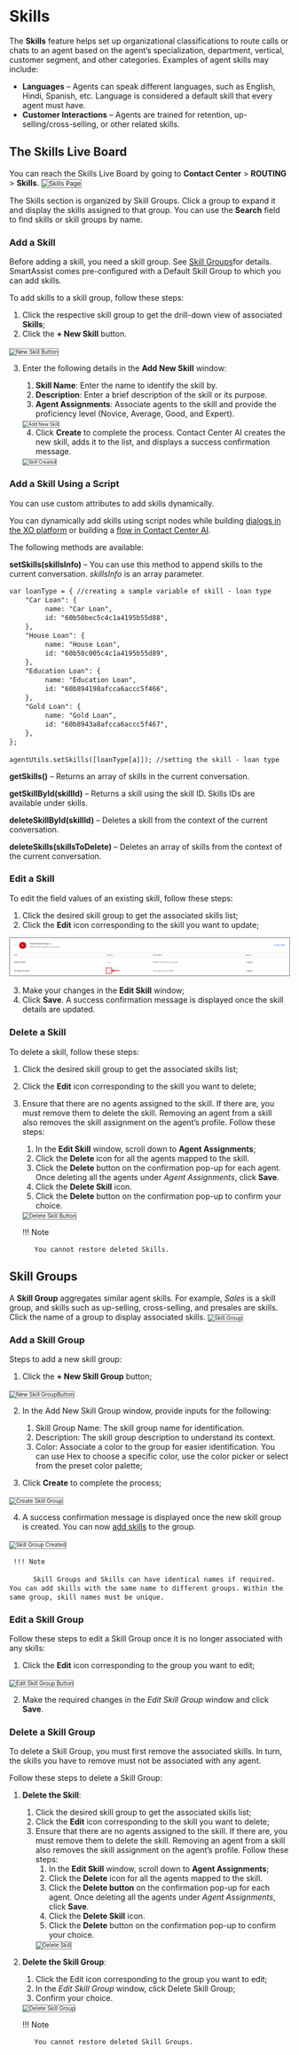 # Skills

The **Skills** feature helps set up organizational classifications to route calls or chats to an agent based on the agent’s specialization, department, vertical, customer segment, and other categories. Examples of agent skills may include:

* **Languages** – Agents can speak different languages, such as English, Hindi, Spanish, etc. Language is considered a default skill that every agent must have.
* **Customer Interactions** – Agents are trained for retention, up-selling/cross-selling, or other related skills.

## The Skills Live Board

You can reach the Skills Live Board by going to **Contact Center** > **ROUTING** > **Skills**.
<img src="../images/skills-page.png" alt="Skills Page" title="Skills Page" style="border: 1px solid gray; zoom:80%;">

The Skills section is organized by Skill Groups. Click a group to expand it and display the skills assigned to that group. You can use the **Search** field to find skills or skill groups by name.

### Add a Skill

Before adding a skill, you need a skill group. See [Skill Groups](#skill-groups)for details. SmartAssist comes pre-configured with a Default Skill Group to which you can add skills.

To add skills to a skill group, follow these steps:

1. Click the respective skill group to get the drill-down view of associated **Skills**;
2. Click the **+ New Skill** button.  
<img src="../images/new-skill-button.png" alt="New Skill Button" title="New Skill Button" style="border: 1px solid gray; zoom:70%;">

3. Enter the following details in the **Add New Skill** window:
    1. **Skill Name**: Enter the name to identify the skill by.
    2. **Description**: Enter a brief description of the skill or its purpose.
    3. **Agent Assignments**: Associate agents to the skill and provide the proficiency level (Novice, Average, Good, and Expert).  
    <img src="../images/add-new-skill.png" alt="Add New Skill" title="Add New Skill" style="border: 1px solid gray; zoom:60%;">

    4. Click **Create** to complete the process. Contact Center AI creates the new skill, adds it to the list, and displays a success confirmation message.
    <img src="../images/skill-created.png" alt="Skill Created" title="Skill Created" style="border: 1px solid gray; zoom:60%;">

### Add a Skill Using a Script

You can use custom attributes to add skills dynamically.

You can dynamically add skills using script nodes while building [dialogs in the XO platform](../../../automation/use-cases/dialogs/node-types/working-with-the-script-node.md) or building a [flow in Contact Center AI](../../../flows/node-types/script-task.md).

The following methods are available:

**setSkills(skillsInfo)** – You can use this method to append skills to the current conversation. _skillsInfo_ is an array parameter.

```
var loanType = { //creating a sample variable of skill - loan type
    "Car Loan": {
         name: "Car Loan",
         id: "60b50bec5c4c1a4195b55d88",
    },
    "House Loan": {
         name: "House Loan",
         id: "60b50c005c4c1a4195b55d89",
    },
    "Education Loan": {
         name: "Education Loan",
         id: "60b894198afcca6accc5f466",
    },
    "Gold Loan": {
         name: "Gold Loan",
         id: "60b8943a8afcca6accc5f467",
    },
};

agentUtils.setSkills([loanType[a]]); //setting the skill - loan type
```

**getSkills()** – Returns an array of skills in the current conversation.

**getSkillById(skillId)** – Returns a skill using the skill ID. Skills IDs are available under skills.

**deleteSkillById(skillId)** – Deletes a skill from the context of the current conversation.

**deleteSkills(skillsToDelete)** – Deletes an array of skills from the context of the current conversation.

### Edit a Skill

To edit the field values of an existing skill, follow these steps:

1. Click the desired skill group to get the associated skills list;
2. Click the **Edit** icon corresponding to the skill you want to update;
<img src="../skills/images/edit-skill-button.png" alt="Edit Skill Button" title="Edit Skill Button" style="border: 1px solid gray; zoom:70%;">

3. Make your changes in the **Edit Skill** window;
4. Click **Save**. A success confirmation message is displayed once the skill details are updated.

### Delete a Skill

To delete a skill, follow these steps:

1. Click the desired skill group to get the associated skills list;
2. Click the **Edit** icon corresponding to the skill you want to delete;
3. Ensure that there are no agents assigned to the skill. If there are, you must remove them to delete the skill. Removing an agent from a skill also removes the skill assignment on the agent’s profile. Follow these steps:
    1. In the **Edit Skill** window, scroll down to **Agent Assignments**;
    2. Click the **Delete** icon for all the agents mapped to the skill.
    3. Click the **Delete** button on the confirmation pop-up for each agent. Once deleting all the agents under _Agent Assignments_, click **Save**.
    4. Click the **Delete Skill** icon.
    5. Click the **Delete** button on the confirmation pop-up to confirm your choice.
    <img src="../images/delete-skill-button.png" alt="Delete Skill Button" title="Delete Skill Button" style="border: 1px solid gray; zoom:70%;">

     !!! Note

          You cannot restore deleted Skills.

## Skill Groups

A **Skill Group** aggregates similar agent skills. For example, _Sales_ is a skill group, and skills such as up-selling, cross-selling, and presales are skills. Click the name of a group to display associated skills.
<img src="../images/skill-group.png" alt="Skill Group" title="Skill Group" style="border: 1px solid gray; zoom:70%;">

### Add a Skill Group

Steps to add a new skill group:

1. Click the **+ New Skill Group** button;
<img src="../images/new-skill-group-button.png" alt="New Skill GroupButton" title="New Skill Group Button" style="border: 1px solid gray; zoom:70%;">

2. In the Add New Skill Group window, provide inputs for the following:
    1. Skill Group Name: The skill group name for identification.
    2. Description: The skill group description to understand its context.
    3. Color: Associate a color to the group for easier identification. You can use Hex to choose a specific color, use the color picker or select from the preset color palette;

3. Click **Create** to complete the process;
<img src="../images/create-new-skill-group.png" alt="Create Skill Group" title="Create Skill Group" style="border: 1px solid gray; zoom:70%;">

4. A success confirmation message is displayed once the new skill group is created. You can now [add skills](#add-a-skill) to the group.
<img src="../images/skill-group-created.png" alt="Skill Group Created" title="Skill Group Created" style="border: 1px solid gray; zoom:70%;">

     !!! Note

          Skill Groups and Skills can have identical names if required. You can add skills with the same name to different groups. Within the same group, skill names must be unique.

### Edit a Skill Group

Follow these steps to edit a Skill Group once it is no longer associated with any skills:

1. Click the **Edit** icon corresponding to the group you want to edit;
<img src="../images/edit-skill-group-button.png" alt="Edit Skill Group Button" title="Edit Skill Group Button" style="border: 1px solid gray; zoom:70%;">

2. Make the required changes in the _Edit Skill Group_ window and click **Save**.

### Delete a Skill Group

To delete a Skill Group, you must first remove the associated skills. In turn, the skills you have to remove must not be associated with any agent.

Follow these steps to delete a Skill Group:

1. **Delete the Skill**:
    1. Click the desired skill group to get the associated skills list;
    2. Click the **Edit** icon corresponding to the skill you want to delete;
    3. Ensure that there are no agents assigned to the skill. If there are, you must remove them to delete the skill. Removing an agent from a skill also removes the skill assignment on the agent’s profile. Follow these steps:
        1. In the **Edit Skill** window, scroll down to **Agent Assignments**;
        2. Click the **Delete** icon for all the agents mapped to the skill.
        3. Click the **Delete button** on the confirmation pop-up for each agent. Once deleting all the agents under _Agent Assignments_, click **Save**.
        4. Click the **Delete Skill** icon.
        5. Click the **Delete** button on the confirmation pop-up to confirm your choice.  
          <img src="../images/delete-skills.png" alt="Delete Skill" title="Delete Skill" style="border: 1px solid gray; zoom:70%;">

2. **Delete the Skill Group**:
    1. Click the Edit icon corresponding to the group you want to edit;
    2. In the _Edit Skill Group_ window, click Delete Skill Group;
    3. Confirm your choice.  
    <img src="../images/delete-skill-group.png" alt="Delete Skill Group" title="Delete Skill Group" style="border: 1px solid gray; zoom:70%;">
    
     !!! Note
    
          You cannot restore deleted Skill Groups.